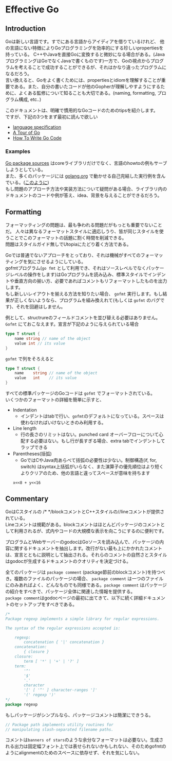 # Effective Go

## Introduction
Goは新しい言語です。すでにある言語からアイディアを借りているけれど、
他の言語にない特徴によりGoプログラミングを効率的にする珍しいpropertiesを持っている。
C++やJavaを直接Goに変換すると微妙になる場合がある。(JavaプログラミングはGoでなくJavaで書くものです)一方で、Goの視点からプログラムを考えることで成功することができるが、それはかなり違ったプログラムになるだろう。  
言い換えると、Goをよく書くためには、propertiesとidiomを理解することが重要である。また、自分の書いたコードが他のGopherが理解しやすようにするために、よくある監修について知ることも大切である。(naming, formatting, プログラム構成, etc..)  
  
このドキュメントは、明確で慣用的なGoコードのためのtipsを紹介します。  
ですが、下記の3つをまず最初に読んで欲しい
- [language specification](http://golang-jp.org/ref/spe)
- [A Tour of Go](https://tour.golang.org/welcome/1)
- [How To Write Go Code](http://golang-jp.org/doc/code.html)

### Examples
[Go package sources](http://golang-jp.org/src/) はcoreライブラリだけでなく、言語のhowtoの例もサーブしようとしている。  
また、多くのパッケージには [golang.org](https://golang.org/) で動かせる自己完結した実行例を含んでいる。([このように](https://golang.org/pkg/strings/#example_Map))  
もし問題のアプローチ方法や実装方法について疑問がある場合、ライブラリ内のドキュメントのコードや例が答え、idea、背景を与えることができるだろう。


## Formatting
フォーマッティングの問題は、最も争われる問題だがもっとも重要でないことだ。
人々は異なるフォーマットスタイルに適応しうり、皆が同じスタイルを使うことでこのフォーマットの話題に割く時間を削減できる。  
問題はスタイルガイド無しでUtopiaにたどり着く方法である。  
  
Goでは普通でないアプローチをとっており、それは機械がすべてのフォーマッティングを気にさせるようにしている。  
gofmtプログラム(`go fmt` として利用でき、それはソースレベルでなくパッケージレベルの操作をします)はGoプログラムを読み込み、標準スタイルでインデントや垂直方向の揃い方、必要であればコメントもリフォーマットしたものを出力します。  
もし新しいレイアウトを揃える方法を知りたい場合、 `gofmt` 実行します。もし結果が正しくないようなら、プログラムを組み換えれて(もしくは `gofmt` のバグです)、それを回避はしません。
  
例として、structrureのフィールドコメントを並び替える必要はありません。
`Gofmt` にておこなえます。宣言が下記のように与えられている場合
```go
type T struct {
    name string // name of the object
    value int // its value
}
```
`gofmt` で列をそろえると
```go
type T struct {
    name    string // name of the object
    value   int    // its value
}
```
すべての標準パッケージのGoコードは `gofmt` でフォーマットされている。  
いくつかのフォーマットの詳細を簡単に示すと、
- Indentation
  - インデントはtabで行い、`gofmt`のデフォルトになっている。スペースは使わなければいけないときのみ利用する。
- Line length
  - 行の長さのリミットはない。punched card オーバーフローについて心配する必要はない。もし行が長すぎる場合、extra tabでインデントしてラップできる
- Parentheses(括弧)
  - GoではCやJava肉あらべて括弧の必要性は少ない。制御構造(if, for, switch) はsyntax上括弧がいらなく、また演算子の優先順位はより短くよりクリアのため、他の言語と違ってスペースが意味を持ちます
  ```
  x<<8 + y<<16
  ```

## Commentary
GoはCスタイルの /* */blockコメントとC++スタイルの//lineコメントが提供されている。  
Lineコメントは規範がある。blockコメントはほとんどパッケージのコメントとして利用されるが、式内やコードの大規模な表示を向こうにするのに便利です。  
  
プログラムとWebサーバーのgodocはGoソースを読み込んで、パッケージの内容に関するドキュメントを抽出します。改行がない最も上にかかれたコメントは、宣言とともに説明として抽出される。それらのコメントの自然さとスタイルはgodocが生成するドキュメントのクオリティを決定づける。  
  
全てのパッケージは `package comment` (package節前のblockコメント)を持つべき。複数のファイルのパッケージの場合、 `package comment` は一つのファイルにのみあればよく、どんなものでも同様である。`package comment` はパッケージの紹介をすべきで、パッケージ全体に関連した情報を提供する。  
`package comment`はgodocページの最初に出てきて、以下に続く詳細ドキュメントのセットアップをすべきである。
```go
/*
Package regexp implements a simple library for regular expressions.

The syntax of the regular expressions accepted is:

    regexp:
        concatenation { '|' concatenation }
    concatenation:
        { closure }
    closure:
        term [ '*' | '+' | '?' ]
    term:
        '^'
        '$'
        '.'
        character
        '[' [ '^' ] character-ranges ']'
        '(' regexp ')'
*/
package regexp
```
  
もしパッケージがシンプルなら、パッケージコメントは簡潔にできうる。
```go
// Package path implements utility routines for
// manipulating slash-separated filename paths.
```
  
コメントは`banners of stars`のような余分なフォーマットは必要ない。生成される出力は固定幅フォント上では表せられないかもしれない、そのためgofmtのようにalignmentのためのスペースに依存せず、それを気にしない。